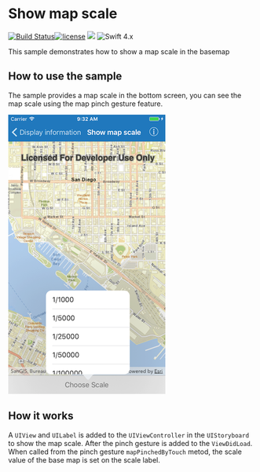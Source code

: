 # Show map scale
[![Build Status](https://travis-ci.org/fozoglu/arcgis-mapscale-sample.svg?branch=master)](https://travis-ci.org/fozoglu/arcgis-mapscale-sample)[![license](https://img.shields.io/github/license/fozoglu/arcgis-mapscale-sample.svg)](https://github.com/fozoglu/ChangeAppIcon/blob/master/LICENSE) ![](https://img.shields.io/badge/platform-iOS-red.svg) ![Swift 4.x](https://img.shields.io/badge/Swift-4.x-blue.svg)

This sample demonstrates how to show a map scale in the basemap

## How to use the sample

The sample provides a map scale in the bottom screen, you can see the map scale using the map pinch gesture feature.

![](image1.png)

## How it works

A `UIView` and `UILabel` is added to the `UIViewController` in the `UIStoryboard` to show the map scale. After the pinch gesture is added to the `ViewDidLoad`. When called from the pinch gesture `mapPinchedByTouch` metod, the scale value of the base map is set on the scale label. 

